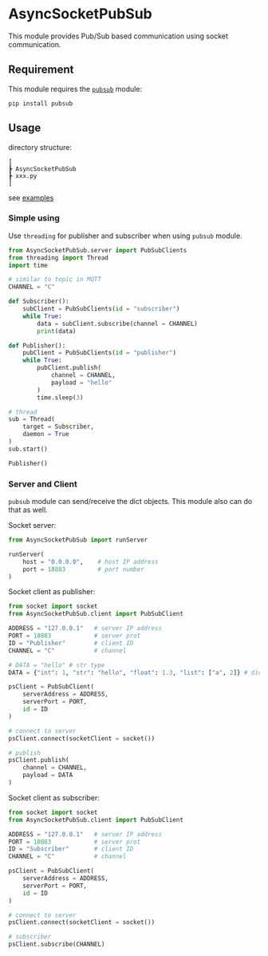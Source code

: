 # AsyncSocketPubSub

This module provides Pub/Sub based communication using socket communication.

## Requirement

This module requires the [`pubsub`](https://github.com/nehz/pubsub) module:

```shell
pip install pubsub
```

## Usage

directory structure:

```shell
┋
┣ AsyncSocketPubSub
┣ xxx.py
┋
```

see [examples](https://github.com/amenaruya/AsyncSocketPubSub/tree/main/example)

### Simple using

Use `threading` for publisher and subscriber when using `pubsub` module.

```python
from AsyncSocketPubSub.server import PubSubClients
from threading import Thread
import time

# similar to topic in MQTT
CHANNEL = "C"

def Subscriber():
    subClient = PubSubClients(id = "subscriber")
    while True:
        data = subClient.subscribe(channel = CHANNEL)
        print(data)

def Publisher():
    pubClient = PubSubClients(id = "publisher")
    while True:
        pubClient.publish(
            channel = CHANNEL,
            payload = "hello"
        )
        time.sleep(3)

# thread
sub = Thread(
    target = Subscriber,
    daemon = True
)
sub.start()

Publisher()

```

### Server and Client

`pubsub` module can send/receive the dict objects. This module also can do that as well.  

Socket server:

```python
from AsyncSocketPubSub import runServer

runServer(
    host = "0.0.0.0",    # host IP address
    port = 18883         # port number
)

```

Socket client as publisher:

```python
from socket import socket
from AsyncSocketPubSub.client import PubSubClient

ADDRESS = "127.0.0.1"   # server IP address
PORT = 18883            # server prot
ID = "Publisher"        # client ID
CHANNEL = "C"           # channel

# DATA = "hello" # str type
DATA = {"int": 1, "str": "hello", "float": 1.3, "list": ["a", 2]} # dict type

psClient = PubSubClient(
    serverAddress = ADDRESS,
    serverPort = PORT,
    id = ID
)

# connect to server
psClient.connect(socketClient = socket())

# publish
psClient.publish(
    channel = CHANNEL,
    payload = DATA
)

```

Socket client as subscriber:

```python
from socket import socket
from AsyncSocketPubSub.client import PubSubClient

ADDRESS = "127.0.0.1"   # server IP address
PORT = 18883            # server prot
ID = "Subscriber"       # client ID
CHANNEL = "C"           # channel

psClient = PubSubClient(
    serverAddress = ADDRESS,
    serverPort = PORT,
    id = ID
)

# connect to server
psClient.connect(socketClient = socket())

# subscriber
psClient.subscribe(CHANNEL)

```
